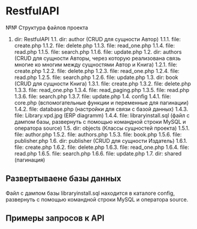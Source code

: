 # RestfulAPI
№№ Структура файлов проекта

1. dir: RestfulAPI
1.1. dir: author (CRUD для сущности Автор)
1.1.1. file: create.php
1.1.2. file: delete.php
1.1.3. file: read_one.php
1.1.4. file: read.php
1.1.5. file: search.php
1.1.6. file: update.php
1.2. dir: authors (CRUD для сущности Авторы, через которую реализована связь многие ко многим между сущностями Автор и Книга)
1.2.1. file: create.php
1.2.2. file: delete.php
1.2.3. file: read_one.php
1.2.4. file: read.php
1.2.5. file: search.php
1.2.6. file: update.php
1.3. dir: book (CRUD для сущности Книга)
1.3.1. file: create.php
1.3.2. file: delete.php
1.3.3. file: read_one.php
1.3.4. file: read_paging.php
1.3.5. file: read.php
1.3.6. file: search.php
1.3.7. file: update.php
1.4. config
1.4.1. file: core.php (вспомогательные функции и переменные для пагинации)
1.4.2. file: database.php (настройки для связи с базой данных)
1.4.3. file: Library.vpd.jpg (ERP diagramm)
1.4.4. file: libraryinstall.sql (файл с дампом базы, развернуть с помощью командной строки MySQL и оператора source)
1.5. dir: objects (Классы сущностей проекта)
1.5.1. file: author.php
1.5.2. file: authors.php
1.5.3. file: book.php
1.5.6. file: publisher.php
1.6. dir: publisher (CRUD для сущности Издатель)
1.6.1. file: create.php
1.6.2. file: delete.php
1.6.3. file: read_one.php
1.6.4. file: read.php
1.6.5. file: search.php
1.6.6. file: update.php
1.7. dir: shared (пагинация)

## Развертываене базы данных

Файл с дампом базы libraryinstall.sql находится в каталоге config, развернуть с помощью командной строки MySQL и оператора source.

## Примеры запросов к API
